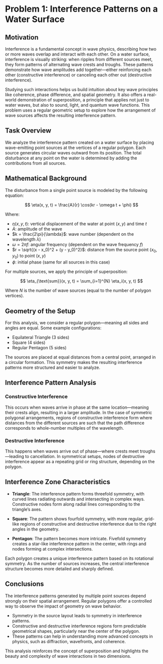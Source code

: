 # Problem 1: Interference Patterns on a Water Surface

## Motivation

Interference is a fundamental concept in wave physics, describing how two or more waves overlap and interact with each other. On a water surface, interference is visually striking: when ripples from different sources meet, they form patterns of alternating wave crests and troughs. These patterns demonstrate how wave amplitudes add together—either reinforcing each other (constructive interference) or canceling each other out (destructive interference).

Studying such interactions helps us build intuition about key wave principles like coherence, phase difference, and spatial geometry. It also offers a real-world demonstration of superposition, a principle that applies not just to water waves, but also to sound, light, and quantum wave functions. This problem uses a regular geometric setup to explore how the arrangement of wave sources affects the resulting interference pattern.

## Task Overview

We analyze the interference pattern created on a water surface by placing wave-emitting point sources at the vertices of a regular polygon. Each source generates circular waves outward from its position. The total disturbance at any point on the water is determined by adding the contributions from all sources.

## Mathematical Background

The disturbance from a single point source is modeled by the following equation:

$$
\eta(x, y, t) = \frac{A}{r} \cos(kr - \omega t + \phi)
$$

Where:

- $\eta(x, y, t)$: vertical displacement of the water at point $(x, y)$ and time $t$
- $A$: amplitude of the wave
- $k = \frac{2\pi}{\lambda}$: wave number (dependent on the wavelength $\lambda$)
- $\omega = 2\pi f$: angular frequency (dependent on the wave frequency $f$)
- $r = \sqrt{(x - x_0)^2 + (y - y_0)^2}$: distance from the source point $(x_0, y_0)$ to point $(x, y)$
- $\phi$: initial phase (same for all sources in this case)

For multiple sources, we apply the principle of superposition:

$$
\eta_{\text{sum}}(x, y, t) = \sum_{i=1}^{N} \eta_i(x, y, t)
$$

Where $N$ is the number of wave sources (equal to the number of polygon vertices).

## Geometry of the Setup

For this analysis, we consider a regular polygon—meaning all sides and angles are equal. Some example configurations:

- Equilateral Triangle (3 sides)
- Square (4 sides)
- Regular Pentagon (5 sides)

The sources are placed at equal distances from a central point, arranged in a circular formation. This symmetry makes the resulting interference patterns more structured and easier to analyze.

## Interference Pattern Analysis

### Constructive Interference

This occurs when waves arrive in phase at the same location—meaning their crests align, resulting in a larger amplitude. In the case of symmetric polygonal arrangements, regions of constructive interference form where distances from the different sources are such that the path difference corresponds to whole-number multiples of the wavelength.

### Destructive Interference

This happens when waves arrive out of phase—where crests meet troughs—leading to cancellation. In symmetrical setups, nodes of destructive interference appear as a repeating grid or ring structure, depending on the polygon.

## Interference Zone Characteristics

- **Triangle**: The interference pattern forms threefold symmetry, with curved lines radiating outwards and intersecting in complex ways. Constructive nodes form along radial lines corresponding to the triangle’s axes.

- **Square**: The pattern shows fourfold symmetry, with more regular, grid-like regions of constructive and destructive interference due to the right angles in the geometry.

- **Pentagon**: The pattern becomes more intricate. Fivefold symmetry creates a star-like interference pattern in the center, with rings and nodes forming at complex intersections.

Each polygon creates a unique interference pattern based on its rotational symmetry. As the number of sources increases, the central interference structure becomes more detailed and sharply defined.

## Conclusions

The interference patterns generated by multiple point sources depend strongly on their spatial arrangement. Regular polygons offer a controlled way to observe the impact of geometry on wave behavior.

- Symmetry in the source layout leads to symmetry in interference patterns.
- Constructive and destructive interference regions form predictable geometrical shapes, particularly near the center of the polygon.
- These patterns can help in understanding more advanced concepts in physics, such as diffraction, wavefronts, and coherence.

This analysis reinforces the concept of superposition and highlights the beauty and complexity of wave interactions in two dimensions.
##